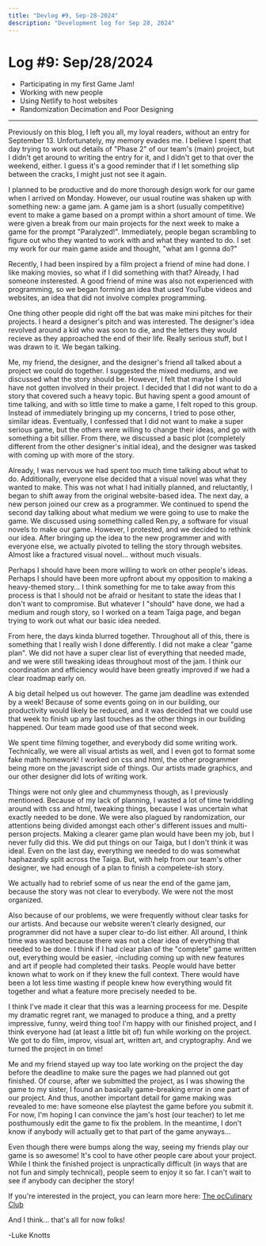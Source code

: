```yaml
---
title: "Devlog #9, Sep-28-2024"
description: "Development log for Sep 28, 2024"
---
```


# Log <span class="date">#</span>9: <span class="date">Sep/28/2024</span>

<ul>
<li class="summary">Participating in my first Game Jam!</li>
<li class="summary">Working with new people</li>
<li class="summary">Using Netlify to host websites</li>
<li class="summary">Randomization Decimation and Poor Designing</li>
</ul>

---

Previously on this blog, I left you all, my loyal readers, without an entry for September 13. Unfortunately, my memory evades me. I believe I spent that day trying to work out details of "Phase 2" of our team's (main) project, but I didn't get around to writing the entry for it, and I didn't get to that over the weekend, either. I guess it's a good reminder that if I let something slip between the cracks, I might just not see it again.

I planned to be productive and do more thorough design work for our game when I arrived on Monday. However, our usual routine was shaken up with something new: a game jam. A game jam is a short (usually competitive) event to make a game based on a prompt within a short amount of time. We were given a break from our main projects for the next week to make a game for the prompt "Paralyzed!". Immediately, people began scrambling to figure out who they wanted to work with and what they wanted to do. I set my work for our main game aside and thought, "what am I gonna do?"

Recently, I had been inspired by a film project a friend of mine had done. I like making movies, so what if I did something with that? Already, I had someone insterested. A good friend of mine was also not experienced with programming, so we began forming an idea that used YouTube videos and websites, an idea that did not involve complex programming.

One thing other people did right off the bat was make mini pitches for their projects. I heard a designer's pitch and was interested. The designer's idea revolved around a kid who was soon to die, and the letters they would recieve as they approached the end of their life. Really serious stuff, but I was drawn to it. We began talking.

Me, my friend, the designer, and the designer's friend all talked about a project we could do together. I suggested the mixed mediums, and we discussed what the story should be. However, I felt that maybe I should have not gotten involved in their project. I decided that I did not want to do a story that covered such a heavy topic. But having spent a good amount of time talking, and with so little time to make a game, I felt roped to this group. Instead of immediately bringing up my concerns, I tried to pose other, similar ideas. Eventually, I confessed that I did not want to make a super serious game, but the others were willing to change their ideas, and go with something a bit sillier. From there, we discussed a basic plot (completely different from the other designer's initial idea), and the designer was tasked with coming up with more of the story.

Already, I was nervous we had spent too much time talking about what to do. Additionally, everyone else decided that a visual novel was what they wanted to make. This was not what I had initially planned, and reluctantly, I began to shift away from the original website-based idea. The next day, a new person joined our crew as a programmer. We continued to spend the second day talking about what medium we were going to use to make the game. We discussed using something called Ren.py, a software for visual novels to make our game. However, I protested, and we decided to rethink our idea. After bringing up the idea to the new programmer and with everyone else, we actually pivoted to telling the story through websites. Almost like a fractured visual novel... without much visuals.

Perhaps I should have been more willing to work on other people's ideas. Perhaps I should have been more upfront about my opposition to making a heavy-themed story... I think something for me to take away from this process is that I should not be afraid or hesitant to state the ideas that I don't want to compromise. But whatever I "should" have done, we had a medium and rough story, so I worked on a team Taiga page, and began trying to work out what our basic idea needed.

From here, the days kinda blurred together. Throughout all of this, there is something that I really wish I done differently. I did not make a clear "game plan". We did not have a super clear list of everything that needed made, and we were still tweaking ideas throughout most of the jam. I think our coordination and efficiency would have been greatly improved if we had a clear roadmap early on.

A big detail helped us out however. The game jam deadline was extended by a week! Because of some events going on in our building, our productivity would likely be reduced, and it was decided that we could use that week to finish up any last touches as the other things in our building happened. Our team made good use of that second week.

We spent time filming together, and everybody did some writing work. Technically, we were all visual artists as well, and I even got to format some fake math homework! I worked on css and html, the other programmer being more on the javascript side of things. Our artists made graphics, and our other designer did lots of writing work.

Things were not only glee and chummyness though, as I previously mentioned. Because of my lack of planning, I wasted a lot of time twiddling around with css and html, tweaking things, because I was uncertain what exactly needed to be done. We were also plagued by randomization, our attentions being divided amongst each other's different issues and multi-person projects. Making a clearer game plan would have been my job, but I never fully did this. We did put things on our Taiga, but I don't think it was ideal. Even on the last day, everything we needed to do was somewhat haphazardly split across the Taiga. But, with help from our team's other designer, we had enough of a plan to finish a compelete-ish story.

We actually had to rebrief some of us near the end of the game jam, because the story was not clear to everybody. We were not the most organized.

Also because of our problems, we were frequently without clear tasks for our artists. And because our website weren't clearly designed, our programmer did not have a super clear to-do list either. All around, I think time was wasted because there was not a clear idea of everything that needed to be done. I think if I had clear plan of the "complete" game written out, everything would be easier, -including coming up with new features and art if people had completed their tasks. People would have better known what to work on if they knew the full context. There would have been a lot less time wasting if people knew how everything would fit together and what a feature more precisely needed to be.

I think I've made it clear that this was a learning proceess for me. Despite my dramatic regret rant, we managed to produce a thing, and a pretty impressive, funny, weird thing too! I'm happy with our finished project, and I think everyone had (at least a little bit of) fun while working on the project. We got to do film, improv, visual art, written art, and cryptography. And we turned the project in on time!

Me and my friend stayed up way too late working on the project the day before the deadline to make sure the pages we had planned out got finished. Of course, after we submitted the project, as I was showing the game to my sister, I found an basically game-breaking error in one part of our project. And thus, another important detail for game making was revealed to me: have someone else playtest the game before you submit it. For now, I'm hoping I can convince the jam's host (our teacher) to let me posthumously edit the game to fix the problem. In the meantime, I don't know if anybody will actually get to that part of the game anyways...

Even though there were bumps along the way, seeing my friends play our game is so awesome! It's cool to have other people care about your project. While I think the finished project is unpractically difficult (in ways that are not fun and simply technical), people seem to enjoy it so far. I can't wait to see if anybody can decipher the story!

If you're interested in the project, you can learn more here: <a class="inline-link" href="/projects/occulinaryclub">The ocCulinary Club</a>

And I think... that's all for now folks!

<p class="signature">-Luke Knotts</p>
